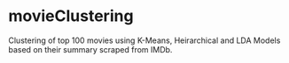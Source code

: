 # movieClustering
Clustering of top 100 movies using K-Means, Heirarchical and LDA Models based on their summary scraped from IMDb.
